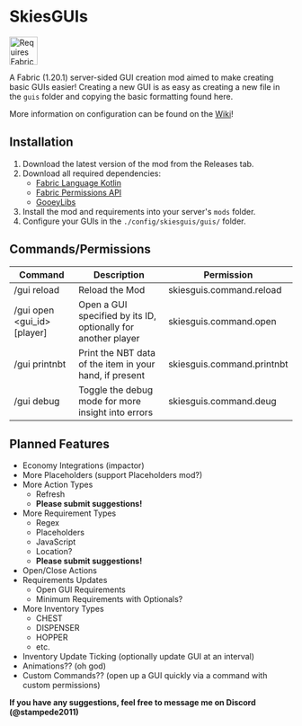 # SkiesGUIs
<img height="50" src="https://camo.githubusercontent.com/a94064bebbf15dfed1fddf70437ea2ac3521ce55ac85650e35137db9de12979d/68747470733a2f2f692e696d6775722e636f6d2f6331444839564c2e706e67" alt="Requires Fabric Kotlin"/>

A Fabric (1.20.1) server-sided GUI creation mod aimed to make creating basic GUIs easier! Creating a new GUI is as easy as creating a new file in the `guis` folder and copying the basic formatting found here.

More information on configuration can be found on the [Wiki](https://github.com/PokeSkies/SkiesGUIs/wiki)!

## Installation
1. Download the latest version of the mod from the Releases tab.
2. Download all required dependencies:
   - [Fabric Language Kotlin](https://modrinth.com/mod/fabric-language-kotlin) 
   - [Fabric Permissions API](https://github.com/PokeSkies/fabric-permissions-api)
   - [GooeyLibs](https://github.com/NickImpact/GooeyLibs/tree/1.20.1)
2. Install the mod and requirements into your server's `mods` folder.
3. Configure your GUIs in the `./config/skiesguis/guis/` folder.

## Commands/Permissions
| Command                     | Description                                                   | Permission                 |
|-----------------------------|---------------------------------------------------------------|----------------------------|
| /gui reload                 | Reload the Mod                                                | skiesguis.command.reload   |
| /gui open <gui_id> [player] | Open a GUI specified by its ID, optionally for another player | skiesguis.command.open     |
| /gui printnbt               | Print the NBT data of the item in your hand, if present       | skiesguis.command.printnbt |
| /gui debug                  | Toggle the debug mode for more insight into errors            | skiesguis.command.deug     |


## Planned Features
- Economy Integrations (impactor)
- More Placeholders (support Placeholders mod?)
- More Action Types
    - Refresh
  - **Please submit suggestions!**
- More Requirement Types
    - Regex
    - Placeholders
    - JavaScript
    - Location?
    - **Please submit suggestions!**
- Open/Close Actions
- Requirements Updates
    - Open GUI Requirements
    - Minimum Requirements with Optionals?
- More Inventory Types
    - CHEST
    - DISPENSER
    - HOPPER
    - etc.
- Inventory Update Ticking (optionally update GUI at an interval)
- Animations?? (oh god)
- Custom Commands?? (open up a GUI quickly via a command with custom permissions)

**If you have any suggestions, feel free to message me on Discord (@stampede2011)**